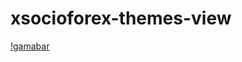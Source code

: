 # xsocioforex-themes-view
[!gamabar](https://raw.githubusercontent.com/Gabut-IT/xsocioforex-themes-view/main/Screen%20Shot%202022-01-16%20at%2014.46.09.png)
